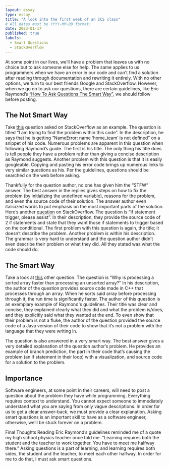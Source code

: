 ```yaml
---
layout: essay
type: essay
title: "A look into the first week of an ICS class"
# All dates must be YYYY-MM-DD format!
date: 2023-01-17
published: true
labels:
  - Smart Questions
  - StackOverflow
---
```

At some point in our lives, we’ll have a problem that leaves us with no choice but to ask someone else for help. The same applies to us programmers when we have an error in our code and can’t find a solution after reading through documentation and rewriting it entirely. With no other options, we turn to our best friends Google and StackOverflow. However, when we go on to ask our questions, there are certain guidelines, like Eric Raymond’s [“How To Ask Questions The Smart Way”](http://www.catb.org/esr/faqs/smart-questions.html), we should follow before posting.

## The Not Smart Way
Take [this](https://stackoverflow.com/questions/75228089/i-am-trying-to-find-the-problem-within-this-code) question asked on StackOverflow as an example. The question is titled “I am trying to find the problem within this code”. In the description, he says that he is getting  “NameError: name ‘home_team’ is not defined” on a snippet of his code. Numerous problems are apparent in this question when following Raymond’s guide. The first is his title. The only thing his title does is tell people they have a problem rather than giving a concise description as Raymond suggests. Another problem with this question is that it is easily googleable. Copying and pasting his error code brings up numerous links to very similar questions as his. Per the guidelines, questions should be searched on the web before asking.

Thankfully for the question author, no one has given him the “STFW” answer. The best answer in the replies gives steps on how to fix the problem (by initializing the undefined variable), reasons for the problem, and even the source code of their solution. The answer author even italicized words to put emphasis on the most important parts of the solution.
Here’s another [question](https://stackoverflow.com/questions/75224180/if-statement-trigger-please-assist) on StackOverflow. The question is “if statement trigger, please assist”. In their description, they provide the source code of 2 if statements and state that they want those if statements to trigger based on the conditional. The first problem with this question is again, the title; it doesn’t describe the problem. Another problem is within his description. The grammar is very hard to understand and the question author didn’t even describe their problem or what they did. All they stated was what the code should do.

## The Smart Way
Take a look at [this](https://stackoverflow.com/questions/11227809/why-is-processing-a-sorted-array-faster-than-processing-an-unsorted-array) other question. The question is “Why is processing a sorted array faster than processing an unsorted array?” In his description, the author of the question provides source code made in C++ that processes through an array. When he sorts said array before processing through it, the run time is significantly faster. The author of this question is an exemplary example of Raymond's guidelines. Their title was clear and concise, they explained clearly what they did and what the problem is/does, and they explicitly said what they wanted at the end. To even show that their problem is not a fluke, the author of the question provided the source code of a Java version of their code to show that it’s not a problem with the language that they were writing in.

The question is also answered in a very smart way. The best answer gives a very detailed explanation of the question author’s problem. He provides an example of branch prediction, the part in their code that’s causing the problem (an if statement in their loop) with a visualization, and source code for a solution to the problem.

## Importance
Software engineers, at some point in their careers, will need to post a question about the problem they have while programming. Everything requires context to understand. You cannot expect someone to immediately understand what you are saying from only vague descriptions. In order for us to get a clear answer-back, we must provide a clear explanation. Asking smart questions is an important skill to have as a software engineer, otherwise, we’ll be stuck forever on a problem.

Final Thoughts
Reading Eric Raymond’s guidelines reminded me of a quote my high school physics teacher once told me. “Learning requires both the student and the teacher to work together. You have to meet me halfway there.” Asking questions is a part of learning, and learning requires both sides, the student and the teacher, to meet each other halfway. In order for me to do that, I must ask smart questions.
